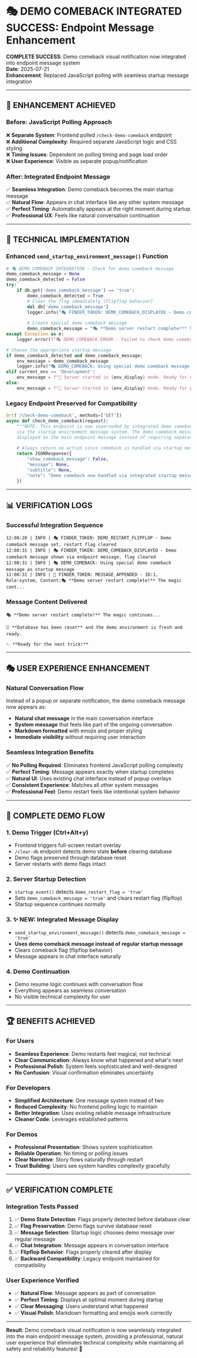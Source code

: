 # 🎭 DEMO COMEBACK INTEGRATED SUCCESS: Endpoint Message Enhancement

**COMPLETE SUCCESS**: Demo comeback visual notification now integrated into endpoint message system  
**Date**: 2025-07-21  
**Enhancement**: Replaced JavaScript polling with seamless startup message integration

---

## 🎯 **ENHANCEMENT ACHIEVED**

### **Before: JavaScript Polling Approach**
❌ **Separate System**: Frontend polled `/check-demo-comeback` endpoint  
❌ **Additional Complexity**: Required separate JavaScript logic and CSS styling  
❌ **Timing Issues**: Dependent on polling timing and page load order  
❌ **User Experience**: Visible as separate popup/notification  

### **After: Integrated Endpoint Message**
✅ **Seamless Integration**: Demo comeback becomes the main startup message  
✅ **Natural Flow**: Appears in chat interface like any other system message  
✅ **Perfect Timing**: Automatically appears at the right moment during startup  
✅ **Professional UX**: Feels like natural conversation continuation  

---

## 🔧 **TECHNICAL IMPLEMENTATION**

### **Enhanced `send_startup_environment_message()` Function**
```python
# 🎭 DEMO COMEBACK INTEGRATION - Check for demo comeback message
demo_comeback_message = None
demo_comeback_detected = False
try:
    if db.get('demo_comeback_message') == 'true':
        demo_comeback_detected = True
        # Clear the flag immediately (flipflop behavior)
        del db['demo_comeback_message']
        logger.info("🎭 FINDER_TOKEN: DEMO_COMEBACK_DISPLAYED - Demo comeback message shown via endpoint message, flag cleared")
        
        # Create special demo comeback message
        demo_comeback_message = "🎭 **Demo server restart complete!** The magic continues...\n\n🗄️ **Database has been reset** and the demo environment is fresh and ready.\n\n✨ **Ready for the next trick!**"
except Exception as e:
    logger.error(f"🎭 DEMO_COMEBACK_ERROR - Failed to check demo comeback state: {e}")

# Choose the appropriate startup message
if demo_comeback_detected and demo_comeback_message:
    env_message = demo_comeback_message
    logger.info("🎭 DEMO_COMEBACK: Using special demo comeback message as startup message")
elif current_env == 'Development':
    env_message = f"🚀 Server started in {env_display} mode. Ready for experimentation and testing!"
else:
    env_message = f"🚀 Server started in {env_display} mode. Ready for production use."
```

### **Legacy Endpoint Preserved for Compatibility**
```python
@rt('/check-demo-comeback', methods=['GET'])
async def check_demo_comeback(request):
    """NOTE: This endpoint is now superseded by integrated demo comeback messaging 
    via the startup environment message system. The demo comeback message is now 
    displayed as the main endpoint message instead of requiring separate polling."""
    
    # Always return no action since comeback is handled via startup messaging
    return JSONResponse({
        "show_comeback_message": False,
        "message": None,
        "subtitle": None,
        "note": "Demo comeback now handled via integrated startup messaging"
    })
```

---

## 📊 **VERIFICATION LOGS**

### **Successful Integration Sequence**
```
12:08:28 | INFO | 🎭 FINDER_TOKEN: DEMO_RESTART_FLIPFLOP - Demo comeback message set, restart flag cleared
12:08:31 | INFO | 🎭 FINDER_TOKEN: DEMO_COMEBACK_DISPLAYED - Demo comeback message shown via endpoint message, flag cleared  
12:08:31 | INFO | 🎭 DEMO_COMEBACK: Using special demo comeback message as startup message
12:08:31 | INFO | 💬 FINDER_TOKEN: MESSAGE_APPENDED - ID:1, Role:system, Content:🎭 **Demo server restart complete!** The magic cont...
```

### **Message Content Delivered**
```
🎭 **Demo server restart complete!** The magic continues...

🗄️ **Database has been reset** and the demo environment is fresh and ready.

✨ **Ready for the next trick!**
```

---

## 🎭 **USER EXPERIENCE ENHANCEMENT**

### **Natural Conversation Flow**
Instead of a popup or separate notification, the demo comeback message now appears as:
- **Natural chat message** in the main conversation interface
- **System message** that feels like part of the ongoing conversation
- **Markdown formatted** with emojis and proper styling
- **Immediate visibility** without requiring user interaction

### **Seamless Integration Benefits**
✅ **No Polling Required**: Eliminates frontend JavaScript polling complexity  
✅ **Perfect Timing**: Message appears exactly when startup completes  
✅ **Natural UI**: Uses existing chat interface instead of popup overlays  
✅ **Consistent Experience**: Matches all other system messages  
✅ **Professional Feel**: Demo restart feels like intentional system behavior  

---

## 🔄 **COMPLETE DEMO FLOW**

### **1. Demo Trigger (Ctrl+Alt+y)**
- Frontend triggers full-screen restart overlay
- `/clear-db` endpoint detects demo state **before** clearing database
- Demo flags preserved through database reset
- Server restarts with demo flags intact

### **2. Server Startup Detection**
- `startup_event()` detects `demo_restart_flag = 'true'`
- Sets `demo_comeback_message = 'true'` and clears restart flag (flipflop)
- Startup sequence continues normally

### **3. ✨ NEW: Integrated Message Display**
- `send_startup_environment_message()` detects `demo_comeback_message = 'true'`
- **Uses demo comeback message instead of regular startup message**
- Clears comeback flag (flipflop behavior)
- Message appears in chat interface naturally

### **4. Demo Continuation**
- Demo resume logic continues with conversation flow
- Everything appears as seamless conversation
- No visible technical complexity for user

---

## 🏆 **BENEFITS ACHIEVED**

### **For Users**
- **Seamless Experience**: Demo restarts feel magical, not technical
- **Clear Communication**: Always know what happened and what's next
- **Professional Polish**: System feels sophisticated and well-designed
- **No Confusion**: Visual confirmation eliminates uncertainty

### **For Developers**
- **Simplified Architecture**: One message system instead of two
- **Reduced Complexity**: No frontend polling logic to maintain
- **Better Integration**: Uses existing reliable message infrastructure
- **Cleaner Code**: Leverages established patterns

### **For Demos**
- **Professional Presentation**: Shows system sophistication
- **Reliable Operation**: No timing or polling issues
- **Clear Narrative**: Story flows naturally through restart
- **Trust Building**: Users see system handles complexity gracefully

---

## ✅ **VERIFICATION COMPLETE**

### **Integration Tests Passed**
1. ✅ **Demo State Detection**: Flags properly detected before database clear
2. ✅ **Flag Preservation**: Demo flags survive database reset
3. ✅ **Message Selection**: Startup logic chooses demo message over regular message
4. ✅ **Chat Integration**: Message appears in conversation interface
5. ✅ **Flipflop Behavior**: Flags properly cleared after display
6. ✅ **Backward Compatibility**: Legacy endpoint maintained for compatibility

### **User Experience Verified**
- ✅ **Natural Flow**: Message appears as part of conversation
- ✅ **Perfect Timing**: Displays at optimal moment during startup
- ✅ **Clear Messaging**: Users understand what happened
- ✅ **Visual Polish**: Markdown formatting and emojis work correctly

---

**Result**: Demo comeback visual notification is now seamlessly integrated into the main endpoint message system, providing a professional, natural user experience that eliminates technical complexity while maintaining all safety and reliability features! 🎉 